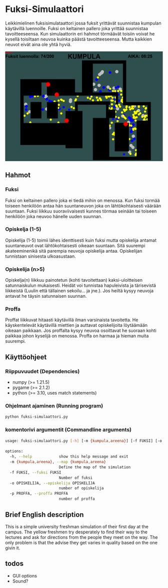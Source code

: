 # Fuksi-Simulaattori

Leikkimielinen fuksisimulataattori jossa fuksit yrittävät suunnistaa kumpulan käytävillä luennoille. 
Fuksi on keltainen pallero joka yrittää suunnistaa tavoitteeseensa. Kun simulaattorin eri hahmot törmäävät toisiin voivat he kysellä toisiltaan neuvoa kuinka päästä tavoitteeseensa. Mutta kaikkien neuvot eivät aina ole yhtä hyviä.

![image](assets/example.png)

## Hahmot

### Fuksi
Fuksi on keltainen pallero joka ei tiedä mihin on menossa. Kun fuksi tormää toiseen henkilöön antaa hän suuntaneuvon joka on lähtökohtaisesti väärään suuntaan. Fuksi liikkuu suoraviivaisesti kunnes törmaa seinään tai toiseen henkilöön joka neuvoo hänelle uuden suunnan.

### Opiskelja (1-5)
Opiskelija (1-5) toimii lähes identtisesti kuin fuksi mutta opiskelija antamat suuntaneuvot ovat lähtökohtaisesti oikeaan suuntaan. Sitä suurempi akateeminenikä sitä parempia neuvoja opiskelija antaa. Opiskelijan tunnistaan sinisesta ulkoasustaan.

### Opiskelija (n>5)
Opiskelja(n) liikkuu painotetun (kohti tavoitettaan) kaksi-uloitteisen satunnaiskulun mukaisesti. Heidät voi tunnistaa hapuleivista ja tärisevistä liikkeistä (Luulin että tällainen sekoilu... ja jne.). Jos heiltä kysyy neuvoja antavat he täysin satunnaisen suunnan. 

### Proffa
Proffat liikkuvat hitaasti käytävillä ilman varsinaista tavoitetta. He käyskentelevät käytävillä miettien ja auttavat opiskelijoita löytäämään oikeaan paikkaan. Jos proffalta kysyy neuvoa osoittavat he suoraan kohti paikkaa johon kyselijä on menossa. Proffa on harmaa ja hieman muita suurempi.



## Käyttöohjeet

### Riippuvuudet (Dependencies)

* numpy  (>= 1.21.5)
* pygame (>= 2.1.2)
* python (>= 3.10, uses match statements)

### Ohjelmant ajaminen (Running program)

```bash 
python fuksi-simulaattori.py
```

### komentorivi argumentit (Commandline arguments)

```bash 
usage: fuksi-simulaattori.py [-h] [-m {kumpula,areena}] [-f FUKSI] [-o OPISKELIJA] [-p PROFFA]

options:
  -h, --help            show this help message and exit
  -m {kumpula,areena}, --map {kumpula,areena}
                        Define the map of the simulation
  -f FUKSI, --fuksi FUKSI
                        Number of fuksi
  -o OPISKELIJA, --opiskelija OPISKELIJA
                        number of opiskelija
  -p PROFFA, --proffa PROFFA
                        number of proffa
```

## Brief English description

This is a simple university freshman simulation of their first day at the campus. The yellow freshmen try desperately to find their way to the lectures and ask for directions from the people they meet on the way. The only problem is that the advise they get varies in quality based on the one givin it.


## todos
- GUI options
- Sound?
